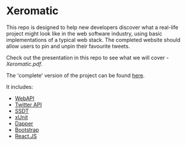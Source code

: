 Xeromatic
=============

This repo is designed to help new developers discover what a real-life project might look like in the web software industry, using basic implementations of a typical web stack. 
The completed website should allow users to pin and unpin their favourite tweets.

Check out the presentation in this repo to see what we will cover - *Xeromatic.pdf*.

The 'complete' version of the project can be found [here](https://github.com/beerecca/Xeromatic_Complete).

It includes:
- [WebAPI](http://www.asp.net/web-api)
- [Twitter API](https://dev.twitter.com/rest/reference/get/statuses/user_timeline)
- [SSDT](https://msdn.microsoft.com/en-us/library/hh272686(v=vs.103).aspx)
- [xUnit](http://xunit.github.io/)
- [Dapper](https://github.com/StackExchange/dapper-dot-net)
- [Bootstrap](https://github.dev.xero.com/UXE/xui)
- [React.JS](https://facebook.github.io/react/index.html)
